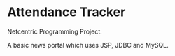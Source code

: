 # Attendance Tracker

Netcentric Programming Project. 

A basic news portal which uses JSP, JDBC and MySQL.
